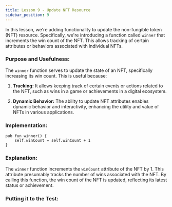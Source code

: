 ```yaml
---
title: Lesson 9 - Update NFT Resource
sidebar_position: 9
---
```


In this lesson, we're adding functionality to update the non-fungible token (NFT) resource. Specifically, we're introducing a function called `winner` that increments the win count of the NFT. This allows tracking of certain attributes or behaviors associated with individual NFTs.

### **Purpose and Usefulness:**

The `winner` function serves to update the state of an NFT, specifically increasing its win count. This is useful because:

1. **Tracking:** It allows keeping track of certain events or actions related to the NFT, such as wins in a game or achievements in a digital ecosystem.

2. **Dynamic Behavior:** The ability to update NFT attributes enables dynamic behavior and interactivity, enhancing the utility and value of NFTs in various applications.

### **Implementation:**

```cadence
pub fun winner() {
    self.winCount = self.winCount + 1
}
```

### **Explanation:**

The `winner` function increments the `winCount` attribute of the NFT by 1. This attribute presumably tracks the number of wins associated with the NFT. By calling this function, the win count of the NFT is updated, reflecting its latest status or achievement.

### **Putting it to the Test:**
